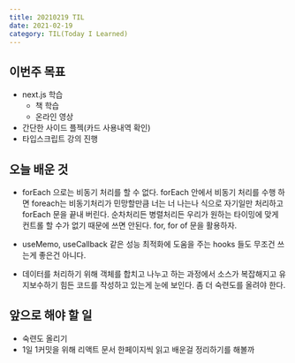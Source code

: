 ```yaml
---
title: 20210219 TIL
date: 2021-02-19
category: TIL(Today I Learned)
---
```


## 이번주 목표

- next.js 학습
  - 책 학습
  - 온라인 영상
- 간단한 사이드 플젝(카드 사용내역 확인)
- 타입스크립트 강의 진행

## 오늘 배운 것
- forEach 으로는 비동기 처리를 할 수 없다.
forEach 안에서 비동기 처리를 수행 하면 foreach는 비동기처리가 민망할만큼
너는 너 나는나 식으로 자기일만 처리하고 forEach 문을 끝내 버린다. 순차처리든
병렬처리든 우리가 원하는 타이밍에 맞게 컨트롤 할 수가 없기 때문에 쓰면 안된다.
for, for of 문을 활용하자.

- useMemo, useCallback 같은 성능 최적화에 도움을 주는 hooks 들도 무조건 쓰는게 좋은건 아니다.
- 데이터를 처리하기 위해 객체를 합치고 나누고 하는 과정에서 소스가 복잡해지고 유지보수하기
힘든 코드를 작성하고 있는게 눈에 보인다. 좀 더 숙련도를 올려야 한다.

## 앞으로 해야 할 일
- 숙련도 올리기
- 1일 1커밋을 위해 리액트 문서 한페이지씩 읽고 배운걸 정리하기를 해볼까

  

